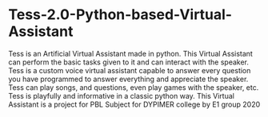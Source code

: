 # Tess-2.0-Python-based-Virtual-Assistant
Tess is an Artificial Virtual Assistant made in python. This Virtual Assistant can perform the basic tasks given to it and can interact with the speaker. Tess is a custom voice virtual assistant capable to answer every question you have programmed to answer everything and appreciate the speaker. Tess can play songs, and questions, even play games with the speaker, etc. Tess is playfully and informative in a classic python way.  This Virtual Assistant is a project for PBL Subject for DYPIMER college by E1 group 2020
